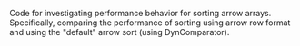 Code for investigating performance behavior for sorting arrow arrays.
Specifically, comparing the performance of sorting using arrow row format and
using the "default" arrow sort (using DynComparator).

